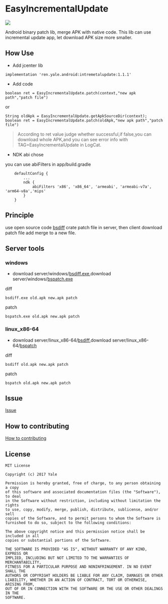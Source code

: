# EasyIncrementalUpdate

[![](https://img.shields.io/badge/jcenter-1.1.1-519dd9.svg)](https://bintray.com/yale8848/maven/easyincremetalupdate)

Android binary patch lib, merge APK with native code. This lib can use incremental update app, let download APK size more smaller.

## How Use
- Add jcenter lib
```
implementation 'ren.yale.android:intremetalupdate:1.1.1'
```
- Add code

```
boolean ret = EasyIncrementalUpdate.patch(context,"new apk path","patch file")
```

or

```
String oldApk = EasyIncrementalUpdate.getApkSourceDir(context);
boolean ret = EasyIncrementalUpdate.patch(oldApk,"new apk path","patch file")
```

> According to ret value judge whether successful,if false,you can download whole APK,and you can see error info with TAG=EasyIncrementalUpdate in LogCat.

- NDK abi chose

you can use abiFilters in app/build.gradle

```
    defaultConfig {
        ...
        ndk {
            abiFilters 'x86', 'x86_64', 'armeabi', 'armeabi-v7a', 'arm64-v8a','mips'
        }
    }

```


## Principle

use open source code [bsdiff](http://www.daemonology.net/bsdiff/) crate patch file in server, then client download patch file add merge to a new file.


## Server tools

### windows
- download server/windows/[bsdiff.exe](server/windows/bsdiff.exe),download server/windows/[bspatch.exe](server/windows/bspatch.exe)

diff
```
bsdiff.exe old.apk new.apk patch
```
patch
```
bspatch.exe old.apk new.apk patch
```

### linux_x86-64
- download server/linux_x86-64/[bsdiff](server/linux_x86-64/bsdiff),download server/linux_x86-64/[bspatch](server/linux_x86-64/bspatch)

diff
```
bsdiff old.apk new.apk patch
```
patch
```
bspatch old.apk new.apk patch
```

## Issue

[Issue](issue)

## How to contributing

[How to contributing](CONTRIBUTING.md)

## License

```
MIT License

Copyright (c) 2017 Yale

Permission is hereby granted, free of charge, to any person obtaining a copy
of this software and associated documentation files (the "Software"), to deal
in the Software without restriction, including without limitation the rights
to use, copy, modify, merge, publish, distribute, sublicense, and/or sell
copies of the Software, and to permit persons to whom the Software is
furnished to do so, subject to the following conditions:

The above copyright notice and this permission notice shall be included in all
copies or substantial portions of the Software.

THE SOFTWARE IS PROVIDED "AS IS", WITHOUT WARRANTY OF ANY KIND, EXPRESS OR
IMPLIED, INCLUDING BUT NOT LIMITED TO THE WARRANTIES OF MERCHANTABILITY,
FITNESS FOR A PARTICULAR PURPOSE AND NONINFRINGEMENT. IN NO EVENT SHALL THE
AUTHORS OR COPYRIGHT HOLDERS BE LIABLE FOR ANY CLAIM, DAMAGES OR OTHER
LIABILITY, WHETHER IN AN ACTION OF CONTRACT, TORT OR OTHERWISE, ARISING FROM,
OUT OF OR IN CONNECTION WITH THE SOFTWARE OR THE USE OR OTHER DEALINGS IN THE
SOFTWARE.
```






